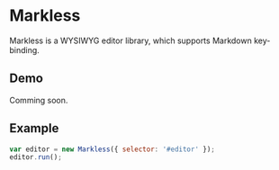 # Markless
Markless is a WYSIWYG editor library, which supports Markdown key-binding.

## Demo
Comming soon.

## Example
```js
var editor = new Markless({ selector: '#editor' });
editor.run();
```
